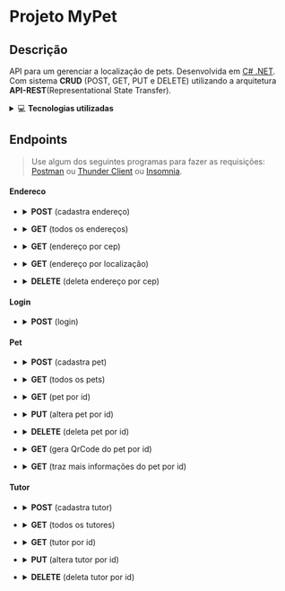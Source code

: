 # Projeto MyPet

## Descrição

API para um gerenciar a localização de pets. Desenvolvida em [C# .NET](https://learn.microsoft.com/en-us/dotnet/csharp/). Com sistema **CRUD** (POST, GET, PUT e DELETE) utilizando a arquitetura **API-REST**(Representational State Transfer).

<details>
  <summary>💻 <strong>Tecnologias utilizadas</strong></summary><br />

- [.NET 6](https://learn.microsoft.com/pt-br/dotnet/core/whats-new/dotnet-6)
- [AspNetCore](https://learn.microsoft.com/en-us/aspnet/core/?view=aspnetcore-7.0)
- [xUnit](https://xunit.net/)
- [FluentAssertions](https://fluentassertions.com/introduction)
- [QRCoderNetCore](https://fluentassertions.com/introduction)
- [Swashbuckle](https://learn.microsoft.com/pt-br/aspnet/core/tutorials/getting-started-with-swashbuckle?view=aspnetcore-6.0&tabs=visual-studio): Swaggwer
</details>

## Endpoints

>  Use algum dos seguintes programas para fazer as requisições: [Postman](https://www.postman.com/) ou [Thunder Client](https://www.thunderclient.com/) ou [Insomnia](https://insomnia.rest/).

#### Endereco

- <details>
      <summary><strong>POST</strong> (cadastra endereço)</summary>

  - Url:
     - `/endereco`
     - Exemplo: `http://localhost:3000/Endereco`
  - Request:
    - Body:
      ```json
        {
            "cep": "01001-000",
            "logradouro": "Praça da Sé",
            "complemento": "lado ímpar",
            "bairro": "Sé",
            "localidade": "São Paulo",
            "uf": "SP",
        }
      ```
</details>

- <details>
      <summary><strong>GET</strong> (todos os endereços)</summary>

  - Url:
     - `/Endereco`
     - Exemplo: `http://localhost:3000/Endereco?page=1&row=5&orderBy=6`

</details>

- <details>
      <summary><strong>GET</strong> (endereço por cep)</summary>

  - Url:
     - `/Endereco/{cep}`
     - Exemplo: `http://localhost:3000/Endereco/01001000"`

</details>

- <details>
      <summary><strong>GET</strong> (endereço por localização)</summary>

  - Url:
     - `/Endereco/location/{latitude}/{longitude}`
     - Exemplo: `http://localhost:3000/Endereco/location/-22.544830/-43.134367`

  - Response sucesso:
    - Status: `200 Ok`
    - Body:
      ```json
      {
          "place_id": 342345036,
          "lat": "-22.5538559",
          "lon": "-43.0497497",
          "display_name": "Santo Aleixo, Magé, Região Geográfica Imediata do Rio de Janeiro, Região Metropolitana do Rio de Janeiro, Região Geográfica Intermediária do Rio de Janeiro, Rio de Janeiro, Região Sudeste, 25912-296, Brasil",
          "address": {
              "village": "Santo Aleixo",
              "city": "Magé",
              "municipality": "Região Geográfica Imediata do Rio de Janeiro",
              "county": "Região Metropolitana do Rio de Janeiro",
              "state_district": "Região Geográfica Intermediária do Rio de Janeiro",
              "state": "Rio de Janeiro",
              "ISO3166-2-lvl4": "BR-RJ",
              "region": "Região Sudeste",
              "postcode": "25912-296",
              "country": "Brasil",
              "country_code": "br"
          },
          "boundingbox": [
              "-22.6110895",
              "-22.4840381",
              "-43.1777958",
              "-43.013678"
          ]
      }

</details>

- <details>
      <summary><strong>DELETE</strong> (deleta endereço por cep)</summary>

  - Url:
     - `/Endereco/{cep}`
     - Exemplo: `http://localhost:3000/Endereco/01001000"`

</details>

#### Login

- <details>
      <summary><strong>POST</strong> (login)</summary>

  - Url:
     - `/login`
     - Exemplo: `http://localhost:3000/login`
  - Request:
    - Body:
      ```json
        {
            "email": "user@example.com",
            "password": "password"
        }
      ```

#### Pet

- <details>
      <summary><strong>POST</strong> (cadastra pet)</summary>

  - Url:
     - `/pet`
     - Exemplo: `http://localhost:3000/pet`
  - Request:
    - Body:
      ```json
      {
          "nome": "string",
          "porte": "string",
          "raca": "string",
          "tutorId": 0,
          "dataNascimento": "2023-02-12"
      }
      ```

</details>

- <details>
      <summary><strong>GET</strong> (todos os pets)</summary>

  - Url:
     - `/pet`
     - Exemplo: `http://localhost:3000/Pet?page=1&row=5&orderBy=5`

</details>

- <details>
      <summary><strong>GET</strong> (pet por id)</summary>

  - Url:
     - `/pet/{id}`
     - Exemplo: `http://localhost:3000/Pet/1`

</details>

- <details>
      <summary><strong>PUT</strong> (altera pet por id)</summary>

  - Url:
     - `/pet/{id}`
     - Exemplo: `http://localhost:3000/Pet/1`
  - Request:
    - Body:
      ```json
        {
            "nome": "string",
            "porte": "string",
            "raca": "string",
            "tutorId": 0,
            "dataNascimento": "2023-02-12"
        }
      ```
</details>

- <details>
      <summary><strong>DELETE</strong> (deleta pet por id)</summary>

  - Url:
     - `/pet/{id}`
     - Exemplo: `http://localhost:3000/Pet/1`

</details>

- <details>
      <summary><strong>GET</strong> (gera QrCode do pet por id)</summary>

  - Url:
     - `/pet/qrcode/{id}`
     - Exemplo: `http://localhost:3000/Pet/qrcode/1`

</details>

- <details>
      <summary><strong>GET</strong> (traz mais informações do pet por id)</summary>

  - Url:
     - `/pet/info/{id}`
     - Exemplo: `http://localhost:3000/Pet/info/1`

</details>

#### Tutor

- <details>
      <summary><strong>POST</strong> (cadastra tutor)</summary>

  - Url:
     - `/tutor`
     - Exemplo: `http://localhost:3000/tutor`
  - Request:
    - Body:
      ```json
      {
          "nome": "Jhon",
          "email": "user@example.com",
          "cep": "string",
          "password": "string"
      }
      ```

</details>

- <details>
      <summary><strong>GET</strong> (todos os tutores)</summary>

  - Url:
     - `/tutor`
     - Exemplo: `http://localhost:3000/tutor?page=1&row=5&orderBy=5`

</details>

- <details>
      <summary><strong>GET</strong> (tutor por id)</summary>

  - Url:
     - `/tutor/{id}`
     - Exemplo: `http://localhost:3000/tutor/1`

</details>

- <details>
      <summary><strong>PUT</strong> (altera tutor por id)</summary>

  - Url:
     - `/tutor/{id}`
     - Exemplo: `http://localhost:3000/tutor/1`
  - Request:
    - Body:
      ```json
        {
            "nome": "stringstri",
            "email": "user@example.com",
            "cep": "string",
            "password": "string"
        }
      ```
</details>

- <details>
      <summary><strong>DELETE</strong> (deleta tutor por id)</summary>

  - Url:
     - `/tutor/{id}`
     - Exemplo: `http://localhost:3000/tutor/1`

</details>

